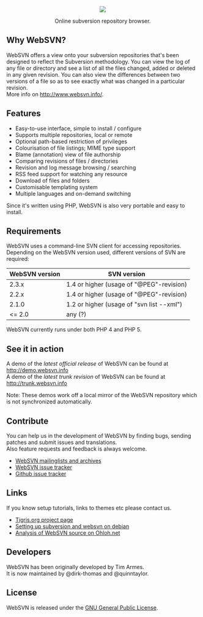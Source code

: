 <p align="center"><a href="http://www.websvn.info/" target="_blank"><img src="http://www.websvn.info/img/logo-websvn.png"></a></p>
<p align="center">Online subversion repository browser.</p>

## Why WebSVN?

WebSVN offers a view onto your subversion repositories that's been designed to reflect the Subversion methodology. You can view the log of any file or directory and see a list of all the files changed, added or deleted in any given revision. You can also view the differences between two versions of a file so as to see exactly what was changed in a particular revision.<br />
More info on http://www.websvn.info/.

## Features

* Easy-to-use interface, simple to install / configure
* Supports multiple repositories, local or remote
* Optional path-based restriction of privileges
* Colourisation of file listings; MIME type support
* Blame (annotation) view of file authorship
* Comparing revisions of files / directories
* Revision and log message browsing / searching
* RSS feed support for watching any resource
* Download of files and folders
* Customisable templating system
* Multiple languages and on-demand switching

Since it's written using PHP, WebSVN is also very portable and easy to install.

## Requirements

WebSVN uses a command-line SVN client for accessing repositories. Depending on the WebSVN version used, different versions of SVN are required:

| WebSVN version | SVN version                               |
| -------------- | ----------------------------------------- |
|          2.3.x | 1.4 or higher (usage of "@PEG"-revision)  |
|          2.2.x | 1.4 or higher (usage of "@PEG"-revision)  |
|          2.1.0 | 1.2 or higher (usage of "svn list --xml") |
|         <= 2.0 | any (?)                                   |

WebSVN currently runs under both PHP 4 and PHP 5.

## See it in action

A demo of the *latest official release* of WebSVN can be found at http://demo.websvn.info<br />
A demo of the *latest trunk revision* of WebSVN can be found at http://trunk.websvn.info

Note: These demos work off a local mirror of the WebSVN repository which is not synchronized automatically.

## Contribute

You can help us in the development of WebSVN by finding bugs, sending patches and submit issues and translations.<br />
Also feature requests and feedback is always welcome.<br />

* [WebSVN mailinglists and archives](http://websvn.tigris.org/servlets/ProjectMailingListList)
* [WebSVN issue tracker](http://websvn.tigris.org/servlets/ProjectIssues)
* [Github issue tracker](https://github.com/crazy-max/websvn/issues)

## Links

If you know setup tutorials, links to themes etc please contact us.

* [Tigris.org project page](http://websvn.tigris.org/)
* [Setting up subversion and websvn on debian](http://www.howtoforge.com/debian_subversion_websvn)
* [Analysis of WebSVN source on Ohloh.net](https://www.ohloh.net/p/websvn)

## Developers

WebSVN has been originally developed by Tim Armes.<br />
It is now maintained by @dirk-thomas and @quinntaylor.

## License

WebSVN is released under the [GNU General Public License](http://www.fsf.org/licensing/licenses/gpl.html).